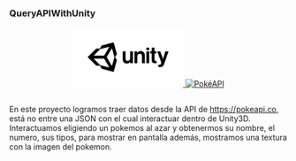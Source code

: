 ### QueryAPIWithUnity

<p align="center">
  <a href="https://unity.com/es" target="_blank">
    <img src="Assets/Images/ImageUnity.png" alt="Unity" width="200">
  </a>
  <a href="https://pokeapi.co" target="_blank">
    <img src="https://pokeapi.co/static/pokeapi_256.888baca4.png" alt="PokéAPI" width="200">
  </a>
</p>

##

En este proyecto logramos traer datos desde la API de https://pokeapi.co, está no entre una JSON con el cual interactuar dentro de Unity3D. 
Interactuamos eligiendo un pokemos al azar y obtenermos su nombre, el numero, sus tipos, para mostrar en pantalla además, mostramos una textura 
con la imagen del pokemon.
